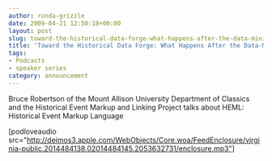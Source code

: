 ```yaml
---
author: ronda-grizzle
date: 2009-04-21 12:50:18+00:00
layout: post
slug: toward-the-historical-data-forge-what-happens-after-the-data-mining
title: 'Toward the Historical Data Forge: What Happens After the Data-Mining?'
tags:
- Podcasts
- speaker series
category: announcement
---
```


Bruce Robertson of the Mount Allison University Department of Classics and the Historical Event Markup and Linking Project talks about HEML: Historical Event Markup Language

[podloveaudio src="http://deimos3.apple.com/WebObjects/Core.woa/FeedEnclosure/virginia-public.2014484138.02014484145.2053632731/enclosure.mp3"]
